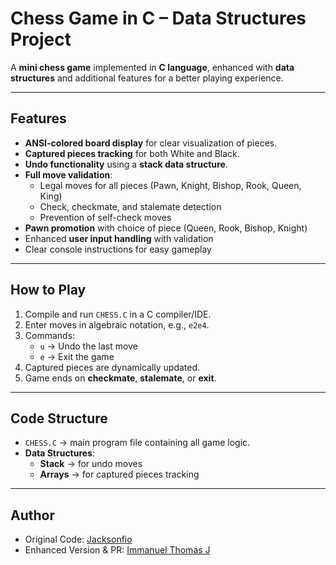 # Chess Game in C – Data Structures Project

A **mini chess game** implemented in **C language**, enhanced with **data structures** and additional features for a better playing experience.

---

## Features

- **ANSI-colored board display** for clear visualization of pieces.
- **Captured pieces tracking** for both White and Black.
- **Undo functionality** using a **stack data structure**.
- **Full move validation**:
  - Legal moves for all pieces (Pawn, Knight, Bishop, Rook, Queen, King)
  - Check, checkmate, and stalemate detection
  - Prevention of self-check moves
- **Pawn promotion** with choice of piece (Queen, Rook, Bishop, Knight)
- Enhanced **user input handling** with validation
- Clear console instructions for easy gameplay

---

## How to Play

1. Compile and run `CHESS.C` in a C compiler/IDE.
2. Enter moves in algebraic notation, e.g., `e2e4`.
3. Commands:
   - `u` → Undo the last move
   - `e` → Exit the game
4. Captured pieces are dynamically updated.
5. Game ends on **checkmate**, **stalemate**, or **exit**.

---

## Code Structure

- `CHESS.C` → main program file containing all game logic.
- **Data Structures**:
  - **Stack** → for undo moves
  - **Arrays** → for captured pieces tracking

---

## Author
- Original Code: [Jacksonfio](https://github.com/Jacksonfio/chessgame)  
- Enhanced Version & PR: [Immanuel Thomas J](https://github.com/immanuel-thomas-j/chessgame)
